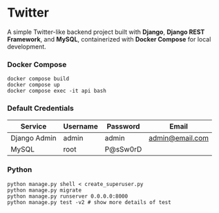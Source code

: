 # Twitter

A simple Twitter-like backend project built with **Django**, **Django REST Framework**, and **MySQL**, containerized with **Docker Compose** for local development.

### Docker Compose
```
docker compose build
docker compose up
docker compose exec -it api bash
```

### Default Credentials

| Service | Username | Password | Email |
| ---- | ---- | ---- | ----- |
| Django Admin | admin | admin | admin@email.com |
| MySQL | root | P@sSw0rD |

### Python 
```
python manage.py shell < create_superuser.py
python manage.py migrate
python manage.py runserver 0.0.0.0:8000
python manage.py test -v2 # show more details of test

```